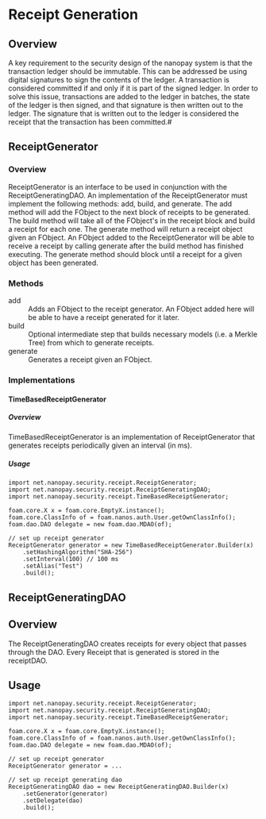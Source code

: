 # Receipt Generation

## Overview

A key requirement to the security design of the nanopay system is that the transaction ledger should be immutable. This can be addressed be using digital signatures to sign the contents of the ledger. A transaction is considered committed if and only if it is part of the signed ledger. In order to solve this issue, transactions are added to the ledger in batches, the state of the ledger is then signed, and that signature is then written out to the ledger. The signature that is written out to the ledger is considered the receipt that the transaction has been committed.#

## ReceiptGenerator

### Overview

ReceiptGenerator is an interface to be used in conjunction with the ReceiptGeneratingDAO. An implementation of the ReceiptGenerator must implement the following methods: add, build, and generate. The add method will add the FObject to the next block of receipts to be generated. The build method will take all of the FObject's in the receipt block and build a receipt for each one. The generate method will return a receipt object given an FObject. An FObject added to the ReceiptGenerator will be able to receive a receipt by calling generate after the build method has finished executing. The generate method should block until a receipt for a given object has been generated.

### Methods

<dl>
	<dt>add</dt>
	<dd>Adds an FObject to the receipt generator. An FObject added here will be able to have a receipt generated for it later.</dd>
	<dt>build</dt>
	<dd>Optional intermediate step that builds necessary models (i.e. a Merkle Tree) from which to generate receipts.</dd>
	<dt>generate</dt>
	<dd>Generates a receipt given an FObject.</dd>
</dl>

### Implementations

#### TimeBasedReceiptGenerator

##### Overview

TimeBasedReceiptGenerator is an implementation of ReceiptGenerator that generates receipts periodically given an interval (in ms).

##### Usage

```
import net.nanopay.security.receipt.ReceiptGenerator;
import net.nanopay.security.receipt.ReceiptGeneratingDAO;
import net.nanopay.security.receipt.TimeBasedReceiptGenerator;

foam.core.X x = foam.core.EmptyX.instance();
foam.core.ClassInfo of = foam.nanos.auth.User.getOwnClassInfo();
foam.dao.DAO delegate = new foam.dao.MDAO(of);

// set up receipt generator
ReceiptGenerator generator = new TimeBasedReceiptGenerator.Builder(x)
	.setHashingAlgorithm("SHA-256") 
	.setInterval(100) // 100 ms
	.setAlias("Test")
	.build();
```

## ReceiptGeneratingDAO

## Overview

The ReceiptGeneratingDAO creates receipts for every object that passes through the DAO. Every Receipt that is generated is stored in the receiptDAO.

## Usage

```
import net.nanopay.security.receipt.ReceiptGenerator;
import net.nanopay.security.receipt.ReceiptGeneratingDAO;
import net.nanopay.security.receipt.TimeBasedReceiptGenerator;

foam.core.X x = foam.core.EmptyX.instance();
foam.core.ClassInfo of = foam.nanos.auth.User.getOwnClassInfo();
foam.dao.DAO delegate = new foam.dao.MDAO(of);

// set up receipt generator
ReceiptGenerator generator = ...

// set up receipt generating dao
ReceiptGeneratingDAO dao = new ReceiptGeneratingDAO.Builder(x)
	.setGenerator(generator)
	.setDelegate(dao)
	.build();
```

